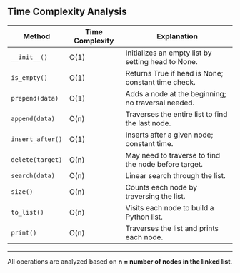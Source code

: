 
## Time Complexity Analysis

| Method             | Time Complexity | Explanation |
|--------------------|------------------|-------------|
| `__init__()`       | O(1)             | Initializes an empty list by setting head to None. |
| `is_empty()`       | O(1)             | Returns True if head is None; constant time check. |
| `prepend(data)`    | O(1)             | Adds a node at the beginning; no traversal needed. |
| `append(data)`     | O(n)             | Traverses the entire list to find the last node. |
| `insert_after()`   | O(1)             | Inserts after a given node; constant time. |
| `delete(target)`   | O(n)             | May need to traverse to find the node before target. |
| `search(data)`     | O(n)             | Linear search through the list. |
| `size()`           | O(n)             | Counts each node by traversing the list. |
| `to_list()`        | O(n)             | Visits each node to build a Python list. |
| `print()`          | O(n)             | Traverses the list and prints each node. |

---

All operations are analyzed based on **n = number of nodes in the linked list**.
